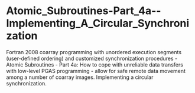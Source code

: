 # Atomic_Subroutines-Part_4a--Implementing_A_Circular_Synchronization
Fortran 2008 coarray programming with unordered execution segments (user-defined ordering) and customized synchronization procedures - Atomic Subroutines - Part 4a: How to cope with unreliable data transfers with low-level PGAS programming - allow for safe remote data movement among a number of coarray images. Implementing a circular synchronization.

